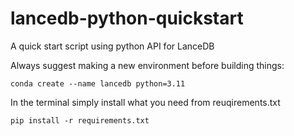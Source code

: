 # lancedb-python-quickstart
A quick start script using python API for LanceDB

Always suggest making a new environment before building things: <br>
```
conda create --name lancedb python=3.11
```

In the terminal simply install what you need from reuqirements.txt
```
pip install -r requirements.txt
```
